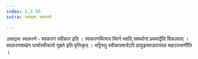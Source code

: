 ```yaml
---
index: 1.3.56
sutra: उपाद्यमः स्वकरणे

---
```

_उपाद्यमः स्वकरणे_ - स्वकरणं स्वीकार इति । स्वकरणमित्यत्र च्विर्न भवति,समर्थानां प्रथमाद्वे॑ति विकल्पात् । स्वकरणशब्देन भार्यास्वीकारो गृह्रते इति वृत्तिकृत् । भट्टिस्तु स्वीकारमात्रेऽपि प्रायुङ्क्तउपायंस्त महाऽस्त्राणी॑ति ।